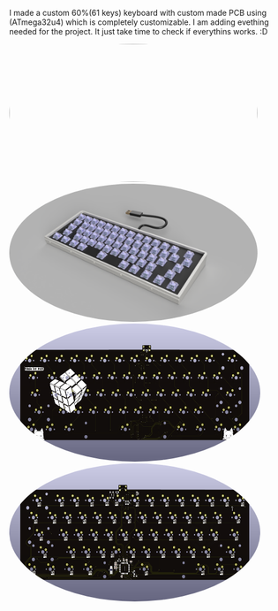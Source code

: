 I made a custom 60%(61 keys) keyboard with custom made PCB using (ATmega32u4) which is completely customizable.
I am adding evething needed for the project. It just take time to check if everythins works. :D

<kbd><img src="/Pictures/60%25_Keyboard%20v6.png" width="450" height="250" style="border-radius:50%"></kbd> <kbd><img src="/Pictures/60%25_Keyboard%20v5.png" width="450" height="250" style="border-radius:50%"></kbd>
<kbd><img src="/Pictures/Keyboard-60%25(PCB)2.png" width="455" height="250" style="border-radius:50%"></kbd> <kbd><img src="/Pictures/Keyboard-60%25(PCB).png" width="455" height="250" style="border-radius:50%"></kbd>



